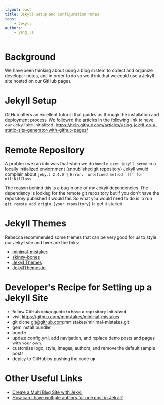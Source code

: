 ```yaml
---
layout: post
title: Jekyll Setup and Configuration Notes  
tags:
    - Jekyll
authors:
    - yang_li
---
```


# Background

We have been thinking about using a blog system to collect and organize developer notes, and in order to do so we think that we could use a Jekyll site hosted on our GitHub pages.


# Jekyll Setup

GitHub offers an excellent tutorial that guides us through the installation and deployment process. We followed the articles in the following link to have our Jekyll site initialized.
https://help.github.com/articles/using-jekyll-as-a-static-site-generator-with-github-pages/


# Remote Repository

A problem we ran into was that when we do ```bundle exec jekyll serve``` in a locally initialized enviornment (unpublished git repository) Jekyll would complain about ```jekyll 2.4.0 | Error:  undefined method `[]' for nil:NilClass```

The reason behind this is a bug in one of the Jekyll dependencies. The dependency is looking for the remote git repository but if you don't have the repository published it would fail. So what you would need to do is to run ```git remote add origin [your repository]``` to get it started.


# Jekyll Themes

Rebecca recommended some themes that can be very good for us to style our Jekyll site and here are the links:

* [minimal-mistakes](http://mmistakes.github.io/minimal-mistakes/theme-setup/)
* [skinny-bones](https://github.com/mmistakes/skinny-bones-jekyll)
* [Jekyll Themes](http://jekyllthemes.org/)
* [JekyllThemes.io](http://jekyllthemes.io/)


# Developer's Recipe for Setting up a Jekyll Site

* follow GitHub setup guide to have a repository initialized
* visit https://github.com/mmistakes/minimal-mistakes
* git clone git@github.com:mmistakes/minimal-mistakes.git
* gem install bundler
* bundle
* update config.yml, add navigation, and replace demo posts and pages with your own.
* customize logo, style, images, authors, and remove the default sample posts
* deploy to GitHub by pushing the code up


# Other Useful Links

* [Create a Multi Blog Site with Jekyll](https://www.garron.me/en/blog/multi-blog-site-jekyll.html)
* [How can I have multiple authors for one post in Jekyll?](http://stackoverflow.com/questions/15189008/how-can-i-have-multiple-authors-for-one-post-in-jekyll)
